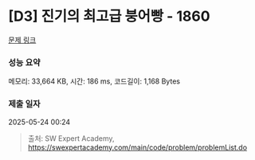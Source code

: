 # [D3] 진기의 최고급 붕어빵 - 1860 

[문제 링크](https://swexpertacademy.com/main/code/problem/problemDetail.do?contestProbId=AV5LsaaqDzYDFAXc) 

### 성능 요약

메모리: 33,664 KB, 시간: 186 ms, 코드길이: 1,168 Bytes

### 제출 일자

2025-05-24 00:24



> 출처: SW Expert Academy, https://swexpertacademy.com/main/code/problem/problemList.do
